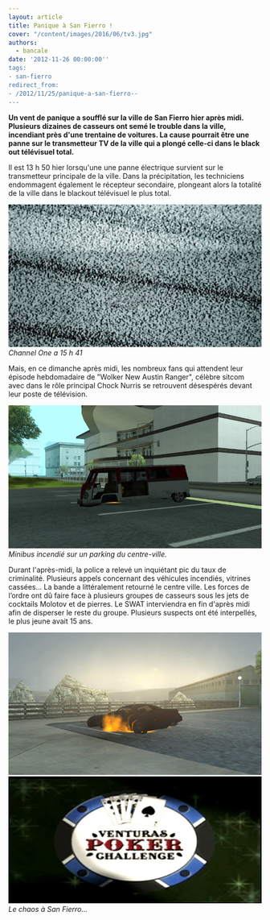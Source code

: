 ```yaml
---
layout: article
title: Panique à San Fierro !
cover: "/content/images/2016/06/tv3.jpg"
authors:
  - bancale
date: '2012-11-26 00:00:00''
tags:
- san-fierro
redirect_from:
- /2012/11/25/panique-a-san-fierro--
---
```


 **Un vent de panique a soufflé sur la ville de San Fierro hier après midi. Plusieurs dizaines de casseurs ont semé le trouble dans la ville, incendiant près d'une trentaine de voitures. La cause pourrait être une panne sur le transmetteur TV de la ville qui a plongé celle-ci dans le black out télévisuel total.**

Il est 13 h 50 hier lorsqu'une une panne électrique survient sur le transmetteur principale de la ville. Dans la précipitation, les techniciens endommagent également le récepteur secondaire, plongeant alors la totalité de la ville dans le blackout télévisuel le plus total.

![Channel One a 15 h 41](/content/images/2016/06/neige.jpg)
_Channel One a 15 h 41_

Mais, en ce dimanche après midi, les nombreux fans qui attendent leur épisode hebdomadaire de "Wolker New Austin Ranger", célèbre sitcom avec dans le rôle principal Chock Nurris se retrouvent désespérés devant leur poste de télévision.

![Minibus incendié sur un parking du centre-ville.](/content/images/2016/06/tv2.jpg)
_Minibus incendié sur un parking du centre-ville._

Durant l'après-midi, la police a relevé un inquiétant pic du taux de criminalité. Plusieurs appels concernant des véhicules incendiés, vitrines cassées... La bande a littéralement retourné le centre ville. Les forces de l’ordre ont dû faire face à plusieurs groupes de casseurs sous les jets de cocktails Molotov et de pierres. Le SWAT interviendra en fin d'après midi afin de disperser le reste du groupe. Plusieurs suspects ont été interpellés, le plus jeune avait 15 ans.

![](/content/images/2016/06/tv.jpg)
![Le chaos à San Fierro...](/content/images/2016/06/tv3.jpg)
_Le chaos à San Fierro..._